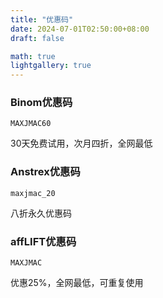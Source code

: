 ```yaml
---
title: "优惠码"
date: 2024-07-01T02:50:00+08:00
draft: false

math: true
lightgallery: true
---
```


### Binom优惠码
`MAXJMAC60`

30天免费试用，次月四折，全网最低

### Anstrex优惠码
`maxjmac_20`

八折永久优惠码

### affLIFT优惠码
`MAXJMAC`

优惠25%，全网最低，可重复使用